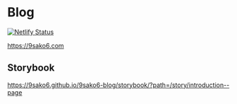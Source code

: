 # Blog

[![Netlify Status](https://api.netlify.com/api/v1/badges/1a3c7a02-ce96-434c-9a52-8a0eefaa3762/deploy-status)](https://app.netlify.com/sites/9sako6-blog/deploys)

https://9sako6.com

## Storybook

https://9sako6.github.io/9sako6-blog/storybook/?path=/story/introduction--page
